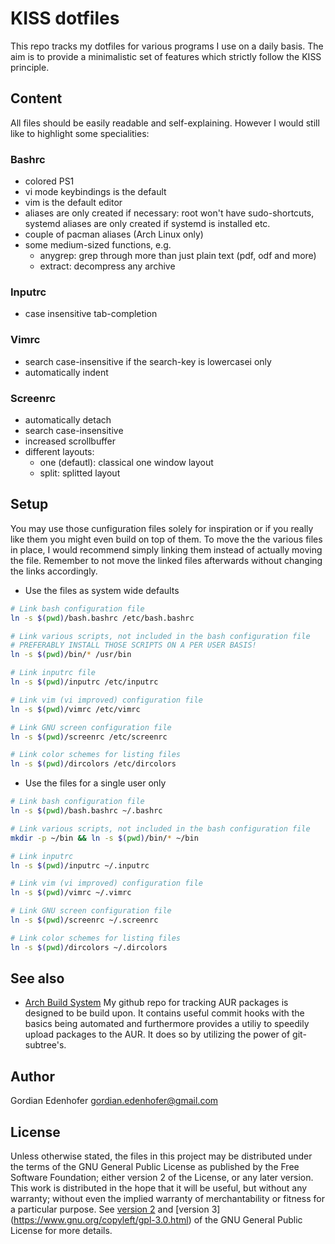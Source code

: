# KISS dotfiles
This repo tracks my dotfiles for various programs I use on a daily basis. The aim is to provide a minimalistic set of features which strictly follow the KISS principle.

## Content
All files should be easily readable and self-explaining. However I would still like to highlight some specialities:

### Bashrc
* colored PS1
* vi mode keybindings is the default
* vim is the default editor
* aliases are only created if necessary: root won't have sudo-shortcuts, systemd aliases are only created if systemd is installed etc.
* couple of pacman aliases (Arch Linux only)
* some medium-sized functions, e.g.
	* anygrep: grep through more than just plain text (pdf, odf and more)
	* extract: decompress any archive

### Inputrc
* case insensitive tab-completion

### Vimrc
* search case-insensitive if the search-key is lowercasei only
* automatically indent

### Screenrc
* automatically detach
* search case-insensitive
* increased scrollbuffer
* different layouts:
	* one (defautl): classical one window layout
	* split: splitted layout

## Setup
You may use those cunfiguration files solely for inspiration or if you really like them you might even build on top of them. To move the the various files in place, I would recommend simply linking them instead of actually moving the file. Remember to not move the linked files afterwards without changing the links accordingly.

* Use the files as system wide defaults
```bash
# Link bash configuration file
ln -s $(pwd)/bash.bashrc /etc/bash.bashrc

# Link various scripts, not included in the bash configuration file
# PREFERABLY INSTALL THOSE SCRIPTS ON A PER USER BASIS!
ln -s $(pwd)/bin/* /usr/bin

# Link inputrc file
ln -s $(pwd)/inputrc /etc/inputrc

# Link vim (vi improved) configuration file
ln -s $(pwd)/vimrc /etc/vimrc

# Link GNU screen configuration file
ln -s $(pwd)/screenrc /etc/screenrc

# Link color schemes for listing files
ln -s $(pwd)/dircolors /etc/dircolors
```

* Use the files for a single user only
```bash
# Link bash configuration file
ln -s $(pwd)/bash.bashrc ~/.bashrc

# Link various scripts, not included in the bash configuration file
mkdir -p ~/bin && ln -s $(pwd)/bin/* ~/bin

# Link inputrc
ln -s $(pwd)/inputrc ~/.inputrc

# Link vim (vi improved) configuration file
ln -s $(pwd)/vimrc ~/.vimrc

# Link GNU screen configuration file
ln -s $(pwd)/screenrc ~/.screenrc

# Link color schemes for listing files
ln -s $(pwd)/dircolors ~/.dircolors
```

## See also

* [Arch Build System](https://github.com/Edenhofer/abs) My github repo for tracking AUR packages is designed to be build upon. It contains useful commit hooks with the basics being automated and furthermore provides a utiliy to speedily upload packages to the AUR. It does so by utilizing the power of git-subtree's.

## Author

Gordian Edenhofer <gordian.edenhofer@gmail.com>

## License

Unless otherwise stated, the files in this project may be distributed under the terms of the GNU General Public License as published by the Free Software Foundation; either version 2 of the License, or any later version. This work is distributed in the hope that it will be useful, but without any warranty; without even the implied warranty of merchantability or fitness for a particular purpose. See [version 2](https://www.gnu.org/licenses/old-licenses/gpl-2.0.html) and [version 3] (https://www.gnu.org/copyleft/gpl-3.0.html) of the GNU General Public License for more details.
